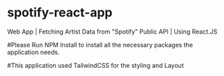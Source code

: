 # spotify-react-app

Web App | Fetching Artist Data from "Spotify" Public API | Using React.JS

#Please Run NPM Install to install all the necessary packages the application needs.

#This application used TailwindCSS for the styling and Layout
